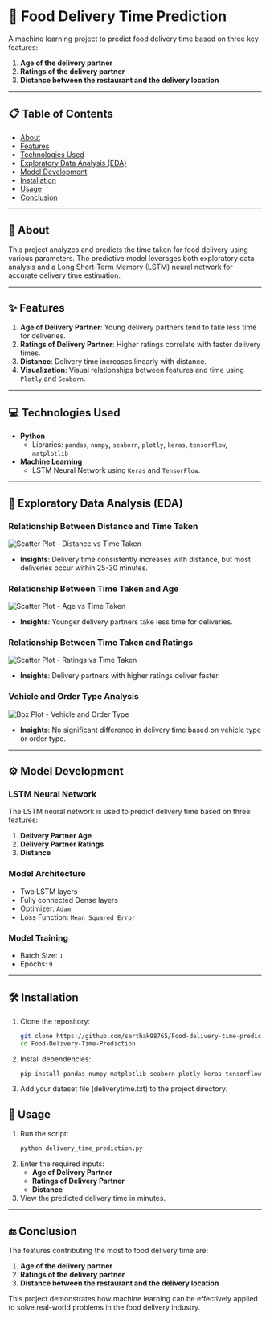 # 🍴 Food Delivery Time Prediction

A machine learning project to predict food delivery time based on three key features:  
1. **Age of the delivery partner**  
2. **Ratings of the delivery partner**  
3. **Distance between the restaurant and the delivery location**

---

## 📋 Table of Contents
- [About](#about)
- [Features](#features)
- [Technologies Used](#technologies-used)
- [Exploratory Data Analysis (EDA)](#exploratory-data-analysis-eda)
- [Model Development](#model-development)
- [Installation](#installation)
- [Usage](#usage)
- [Conclusion](#conclusion)

---

## 📖 About
This project analyzes and predicts the time taken for food delivery using various parameters. The predictive model leverages both exploratory data analysis and a Long Short-Term Memory (LSTM) neural network for accurate delivery time estimation.

---

## ✨ Features
1. **Age of Delivery Partner**: Young delivery partners tend to take less time for deliveries.
2. **Ratings of Delivery Partner**: Higher ratings correlate with faster delivery times.
3. **Distance**: Delivery time increases linearly with distance.
4. **Visualization**: Visual relationships between features and time using `Plotly` and `Seaborn`.

---

## 💻 Technologies Used
- **Python**  
  - Libraries: `pandas`, `numpy`, `seaborn`, `plotly`, `keras`, `tensorflow`, `matplotlib`
- **Machine Learning**  
  - LSTM Neural Network using `Keras` and `TensorFlow`.

---

## 🔎 Exploratory Data Analysis (EDA)
### Relationship Between Distance and Time Taken
![Scatter Plot - Distance vs Time Taken](#)  
- **Insights**: Delivery time consistently increases with distance, but most deliveries occur within 25-30 minutes.

### Relationship Between Time Taken and Age
![Scatter Plot - Age vs Time Taken](#)  
- **Insights**: Younger delivery partners take less time for deliveries.

### Relationship Between Time Taken and Ratings
![Scatter Plot - Ratings vs Time Taken](#)  
- **Insights**: Delivery partners with higher ratings deliver faster.

### Vehicle and Order Type Analysis
![Box Plot - Vehicle and Order Type](#)  
- **Insights**: No significant difference in delivery time based on vehicle type or order type.

---

## ⚙️ Model Development
### LSTM Neural Network
The LSTM neural network is used to predict delivery time based on three features:  
1. **Delivery Partner Age**  
2. **Delivery Partner Ratings**  
3. **Distance**  

### Model Architecture
- Two LSTM layers
- Fully connected Dense layers
- Optimizer: `Adam`
- Loss Function: `Mean Squared Error`

### Model Training
- Batch Size: `1`  
- Epochs: `9`

---

## 🛠️ Installation
1. Clone the repository:
   ```bash
   git clone https://github.com/sarthak98765/Food-delivery-time-prediction.git
   cd Food-Delivery-Time-Prediction

2. Install dependencies:
   ```bash
   pip install pandas numpy matplotlib seaborn plotly keras tensorflow

3. Add your dataset file (deliverytime.txt) to the project directory.

## 🚀 Usage
1. Run the script:
   ```bash
   python delivery_time_prediction.py

2. Enter the required inputs:
   - **Age of Delivery Partner**
   - **Ratings of Delivery Partner**
   - **Distance**
3. View the predicted delivery time in minutes.

---

## 🔚 Conclusion
The features contributing the most to food delivery time are:
1. **Age of the delivery partner**
2. **Ratings of the delivery partner**
3. **Distance between the restaurant and the delivery location**

This project demonstrates how machine learning can be effectively applied to solve real-world problems in the food delivery industry.
